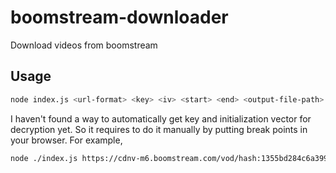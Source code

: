 # boomstream-downloader
Download videos from boomstream

## Usage
```bash
node index.js <url-format> <key> <iv> <start> <end> <output-file-path>
```

I haven't found a way to automatically get key and initialization vector for decryption yet. So it requires to do it manually by putting break points in your browser.
For example,
```bash
node ./index.js https://cdnv-m6.boomstream.com/vod/hash:1355bd284c6a399bd599d240bf88945f/id:35105.29443.830629.43032706.150106.hls/time:0/data:eyJ1c2VfZGlyZWN0X2xpbmtzIjoieWVzIiwiaXNfZW5jcnlwdCI6InllcyJ9/m54/2023/02/21/TxktkADe.mp4/media-{0}.ts 486e4b785a7030365370735a49575037 4d30703057514c393136443450444541 0 647 out.ts
```
